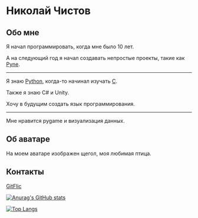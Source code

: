# Николай Чистов

## Обо мне

Я начал программировать, когда мне было 10 лет.

А на следующий год я начал создавать непростые проекты, такие как [Pyne](https://gitflic.ru/project/pyne/pyne).

---

Я знаю [Python](https://www.python.org/), когда-то начинал изучать [C](https://www.cprogramming.com/).

Также я знаю C# и Unity.

Хочу в будущим создать язык программирования.

---

Мне нравится pygame и визуализация данных.

## Об аватаре

На моем аватаре изображен щегол, моя любимая птица.

## Контакты

[GitFlic](https://gitflic.ru/user/nchistov)

[![Anurag's GitHub stats](https://github-readme-stats.vercel.app/api?username=nchistov)](https://github.com/anuraghazra/github-readme-stats)

[![Top Langs](https://github-readme-stats.vercel.app/api/top-langs/?username=nchistov&layout=compact)](https://github.com/anuraghazra/github-readme-stats)
